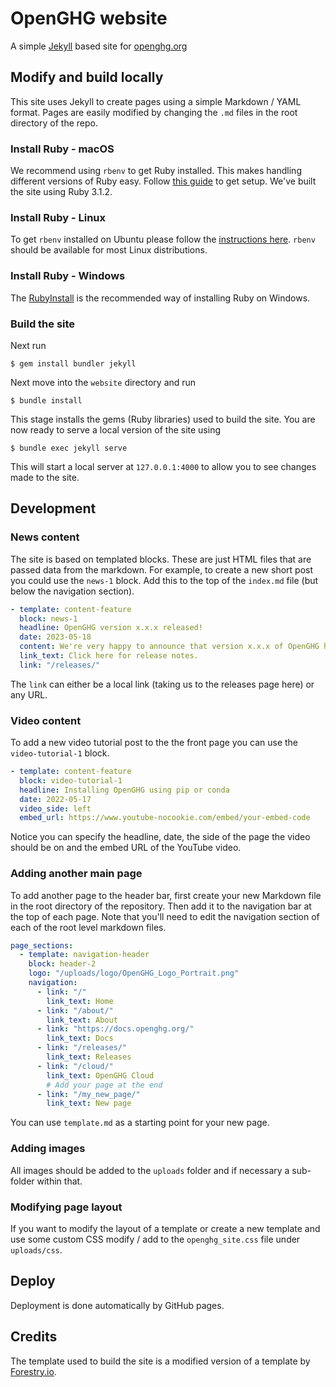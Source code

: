 # OpenGHG website

A simple [Jekyll](https://jekyllrb.com/) based site for [openghg.org](https://openghg.org)

## Modify and build locally

This site uses Jekyll to create pages using a simple Markdown / YAML format. Pages are easily modified by changing
the `.md` files in the root directory of the repo.

### Install Ruby - macOS

We recommend using `rbenv` to get Ruby installed. This makes handling different versions of Ruby easy. Follow [this guide](https://www.digitalocean.com/community/tutorials/how-to-install-ruby-on-rails-with-rbenv-on-macos) to get setup. We've built the 
site using Ruby 3.1.2.

### Install Ruby - Linux

To get `rbenv` installed on Ubuntu please follow the [instructions here](https://www.digitalocean.com/community/tutorials/how-to-install-ruby-on-rails-with-rbenv-on-ubuntu-20-04). `rbenv` should be available for most Linux distributions.

### Install Ruby - Windows

The [RubyInstall](https://rubyinstaller.org/) is the recommended way of installing Ruby on Windows.

### Build the site

Next run

```console
$ gem install bundler jekyll
```

Next move into the `website` directory and run

```console
$ bundle install
```

This stage installs the gems (Ruby libraries) used to build the site. You are now ready to serve a local version of the site using

```console
$ bundle exec jekyll serve
```

This will start a local server at `127.0.0.1:4000` to allow you to see changes made to the site.

## Development

### News content

The site is based on templated blocks. These are just HTML files that are passed data from the markdown. For example, to create a new short post you could use the `news-1` block. Add this to the top of the `index.md` file (but below the navigation section).

```yaml
- template: content-feature
  block: news-1
  headline: OpenGHG version x.x.x released!
  date: 2023-05-18
  content: We're very happy to announce that version x.x.x of OpenGHG has been released to PyPI and conda! This release contains a lot of new features...
  link_text: Click here for release notes.
  link: "/releases/"
```

The `link` can either be a local link (taking us to the releases page here) or any URL.

### Video content

To add a new video tutorial post to the the front page you can use the `video-tutorial-1` block.

```yaml
- template: content-feature
  block: video-tutorial-1
  headline: Installing OpenGHG using pip or conda
  date: 2022-05-17
  video_side: left
  embed_url: https://www.youtube-nocookie.com/embed/your-embed-code
```

Notice you can specify the headline, date, the side of the page the video should be on and the embed URL of the YouTube video.

### Adding another main page

To add another page to the header bar, first create your new Markdown file in the root directory of the repository. Then add it to
the navigation bar at the top of each page. Note that you'll need to edit the navigation section of each of the root level markdown
files.

```yaml
page_sections:
  - template: navigation-header
    block: header-2
    logo: "/uploads/logo/OpenGHG_Logo_Portrait.png"
    navigation:
      - link: "/"
        link_text: Home
      - link: "/about/"
        link_text: About
      - link: "https://docs.openghg.org/"
        link_text: Docs
      - link: "/releases/"
        link_text: Releases
      - link: "/cloud/"
        link_text: OpenGHG Cloud
        # Add your page at the end
      - link: "/my_new_page/"
        link_text: New page
```

You can use `template.md` as a starting point for your new page.

### Adding images

All images should be added to the `uploads` folder and if necessary a sub-folder within that.

### Modifying page layout

If you want to modify the layout of a template or create a new template and use some custom CSS modify / add to the
`openghg_site.css` file under `uploads/css`.

## Deploy

Deployment is done automatically by GitHub pages.

## Credits

The template used to build the site is a modified version of a template by [Forestry.io](https://github.com/forestryio/ubuild-jekyll).
